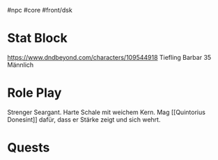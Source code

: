 #npc #core #front/dsk 
# Stat Block
https://www.dndbeyond.com/characters/109544918
Tiefling Barbar 35 Männlich
# Role Play
Strenger Seargant. Harte Schale mit weichem Kern. 
Mag [[Quintorius Donesint]] dafür, dass er Stärke zeigt und sich wehrt.
# Quests